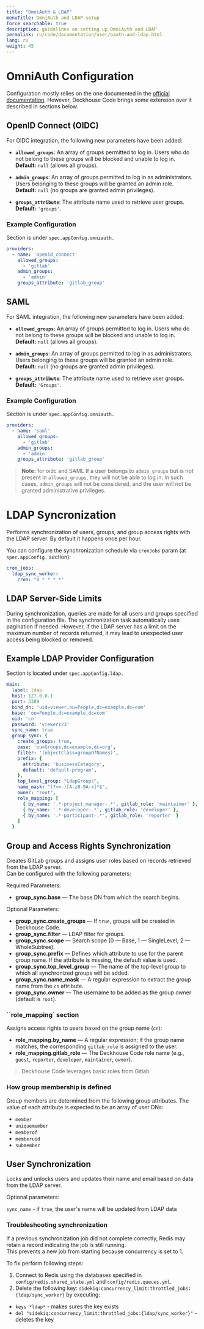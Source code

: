 ```yaml
---
title: "OmniAuth & LDAP"
menuTitle: OmniAuth and LDAP setup
force_searchable: true
description: guidelines on setting up OmniAuth and LDAP
permalink: ru/code/documentation/user/oauth-and-ldap.html
lang: ru
weight: 45
---
```


# OmniAuth Configuration

Configuration mostly relies on the one documented in the [official documentation](https://docs.gitlab.com/integration/omniauth/). However, Deckhouse Code brings some extension over it described in sections below.

## OpenID Connect (OIDC)

For OIDC integration, the following new parameters have been added:

- **`allowed_groups`**: An array of groups permitted to log in. Users who do not belong to these groups will be blocked and unable to log in.  
  **Default:** `null` (allows all groups).

- **`admin_groups`**: An array of groups permitted to log in as administrators. Users belonging to these groups will be granted an admin role.  
  **Default:** `null` (no groups are granted admin privileges).

- **`groups_attribute`**: The attribute name used to retrieve user groups.  
  **Default:** `'groups'`.

### Example Configuration

Section is under `spec.appConfig.omniauth.`

```yaml
providers:
  - name: 'openid_connect'
    allowed_groups:
      - 'gitlab'
    admin_groups:
      - 'admin'
    groups_attribute: 'gitlab_group'
```

## SAML

For SAML integration, the following new parameters have been added:

- **`allowed_groups`**: An array of groups permitted to log in. Users who do not belong to these groups will be blocked and unable to log in.  
  **Default:** `null` (allows all groups).

- **`admin_groups`**: An array of groups permitted to log in as administrators. Users belonging to these groups will be granted an admin role.  
  **Default:** `null` (no groups are granted admin privileges).

- **`groups_attribute`**: The attribute name used to retrieve user groups.  
  **Default:** `'Groups'`.

### Example Configuration

Section is under `spec.appConfig.omniauth.`

```yaml
providers:
  - name: 'saml'
    allowed_groups:
      - 'gitlab'
    admin_groups:
      - 'admin'
    groups_attribute: 'gitlab_group'
```
> **Note:** for oidc and SAML If a user belongs to `admin_groups` but is not present in `allowed_groups`, they will not be able to log in. In such cases, `admin_groups` will not be considered, and the user will not be granted administrative privileges.


# LDAP Syncronization

Performs synchronization of users, groups, and group access rights with the LDAP server. By default it happens once per hour.

You can configure the synchronization schedule via `cronJobs` param (at `spec.appConfig.` section):

```yaml
cron_jobs:
  ldap_sync_worker:
    cron: "0 * * * *"
```

## LDAP Server-Side Limits

During synchronization, queries are made for all users and groups specified in the configuration file.
The synchronization task automatically uses pagination if needed.
However, if the LDAP server has a limit on the maximum number of records returned, it may lead to unexpected user access being blocked or removed.

## Example LDAP Provider Configuration

Section is located under `spec.appConfig.ldap.`

```yaml
main:
  label: ldap
  host: 127.0.0.1
  port: 3389
  bind_dn: 'uid=viewer,ou=People,dc=example,dc=com'
  base: 'ou=People,dc=example,dc=com'
  uid: 'cn'
  password: 'viewer123'
  sync_name: true
  group_sync: {
    create_groups: true,
    base: 'ou=Groups,dc=example,dc=org',
    filter: '(objectClass=groupOfNames)',
    prefix: {
      attribute: 'businessCategory',
      default: 'default-program',
    },
    top_level_group: "LdapGroups",
    name_mask: "(?<=-)[A-z0-9А-я]*$",
    owner: "root",
    role_mapping: [
      { by_name: '.*-project_manager-.*', gitlab_role: 'maintainer' },
      { by_name: '.*-developer-.*', gitlab_role: 'developer' },
      { by_name: '.*-participant-.*', gitlab_role: 'reporter' }
    ]
  }
```

## Group and Access Rights Synchronization

Creates GitLab groups and assigns user roles based on records retrieved from the LDAP server.  
Can be configured with the following parameters:

Required Parameters:

- **group_sync.base** — The base DN from which the search begins.

Optional Parameters:

- **group_sync.create_groups** — If `true`, groups will be created in Deckhouse Code.
- **group_sync.filter** — LDAP filter for groups.
- **group_sync.scope** — Search scope (0 — Base, 1 — SingleLevel, 2 — WholeSubtree).
- **group_sync.prefix** — Defines which attribute to use for the parent group name. If the attribute is missing, the default value is used.
- **group_sync.top_level_group** — The name of the top-level group to which all synchronized groups will be added.
- **group_sync.name_mask** — A regular expression to extract the group name from the `cn` attribute.
- **group_sync.owner** — The username to be added as the group owner (default is `root`).

### ``role_mapping` section

Assigns access rights to users based on the group name (`cn`):

- **role_mapping.by_name** — A regular expression; if the group name matches, the corresponding `gitlab_role` is assigned to the user.
- **role_mapping.gitlab_role** — The Deckhouse Code role name (e.g., `guest`, `reporter`, `developer`, `maintainer`, `owner`).

> Deckhouse Code leverages basic roles from Gitlab


### How group membership is defined

Group members are determined from the following group attributes. The value of each attribute is expected to be an array of user DNs:

- `member`
- `uniquemember`
- `memberof`
- `memberuid`
- `submember`

## User Synchronization

Locks and unlocks users and updates their name and email based on data from the LDAP server.

Optional parameters:

`sync_name` - if `true`, the user's name will be updated from LDAP data

### Troubleshooting synchronization

If a previous synchronization job did not complete correctly, Redis may retain a record indicating the job is still running.  
This prevents a new job from starting because concurrency is set to 1.

To fix perform following steps:

1. Connect to Redis using the databases specified in `config/redis.shared_state.yml` and `config/redis.queues.yml`.
2. Delete the following key:  `sidekiq:concurrency_limit:throttled_jobs:{ldap/sync_worker}` by executing:
- `keys *ldap*` - makes sures the key exists
- `del "sidekiq:concurrency_limit:throttled_jobs:{ldap/sync_worker}"` - deletes the key